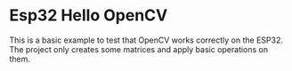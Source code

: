 # Esp32 Hello OpenCV

This is a basic example to test that OpenCV works correctly on the ESP32. The project only creates some matrices and apply basic operations on them.
